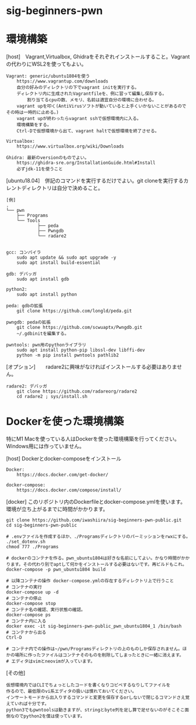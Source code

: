 # sig-beginners-pwn

# 環境構築

[host]　Vagrant,Virtualbox, Ghidraをそれぞれインストールすること。Vagrantの代わりにWSL2を使ってもよい。

	Vagrant: generic/ubuntu1804を使う
		https://www.vagrantup.com/downloads
		自分の好みのディレクトリの下でvagrant initを実行する。
		ディレクトリ内に生成されたVagrantfileを、例に習って編集し保存する。
			割り当てるcpuの数、メモリ、名前は適宜自分の環境に合わせる。
		vagrant upを叩く(AntiVirusソフトが動いていると上手くいかないことがあるのでその時は一時的に止める。)
		vagrant upが終わったらvagrant sshで仮想環境内に入る。
		環境構築をする。
		Ctrl-Dで仮想環境から出て、vagrant haltで仮想環境を終了させる。
				
	Virtualbox:
		https://www.virtualbox.org/wiki/Downloads

	Ghidra: 最新のversionのものでよい。
		https://ghidra-sre.org/InstallationGuide.html#Install
		必ずjdk-11を使うこと

[ubuntu18.04]　併記のコマンドを実行するだけでよい。git cloneを実行するカレントディレクトリは自分で決めること。

	[例]
	.
	└── pwn
    	├── Programs
    	└── Tools
        		├── peda
        		├── Pwngdb
        		└── radare2


	gcc: コンパイラ
		sudo apt update && sudo apt upgrade -y
		sudo apt install build-essential

	gdb: デバッガ	
		sudo apt install gdb

	python2:
		sudo apt install python

	peda: gdbの拡張
		git clone https://github.com/longld/peda.git

	pwngdb: pedaの拡張
		git clone https://github.com/scwuaptx/Pwngdb.git
        ~/.gdbinitを編集する。

	pwntools: pwn用のpythonライブラリ
		sudo apt install python-pip libssl-dev libffi-dev
		python -m pip install pwntools pathlib2


[オプション]　　radare2に興味がなければインストールする必要はありません。

	radare2: デバッガ
		git clone https://github.com/radareorg/radare2
		cd radare2 ; sys/install.sh


# Dockerを使った環境構築
特にM1 Macを使っている人はDockerを使った環境構築を行ってください。Windows用には作っていません。

[host] Dockerとdocker-composeをインストール

	Docker:
		https://docs.docker.com/get-docker/
	
	docker-compose:
		https://docs.docker.com/compose/install/

[docker] このリポジトリ内のDockerfileとdocker-compose.ymlを使います。環境が立ち上がるまでに時間がかかります。

	git clone https://github.com/iwashiira/sig-beginners-pwn-public.git
	cd sig-beginners-pwn-public
	
	# .envファイルを作成するほか、./Programsディレクトリのパーミッションをrwxにする。
	./set_dotenv.sh
	chmod 777 ./Programs
	
	# dockerのコンテナを作る。pwn_ubuntu1804は好きな名前にしてよい。かなり時間がかかります。その代わり別でaptして何かをインストールする必要はないです。再ビルドもこれ。
	docker-compose -p pwn_ubuntu1804 build
	
	# 以降コンテナの操作 docker-compose.ymlの存在するディレクトリ上で行うこと
	# コンテナの実行
	docker-compose up -d
	# コンテナの停止
	docker-compose stop
	# コンテナ名の確認、実行状態の確認。
	docker-compose ps
	# コンテナ内に入る
	docker exec -it sig-beginners-pwn-public_pwn_ubuntu1804_1 /bin/bash
	# コンテナから出る
	Ctrl-D
	
	# コンテナ内での操作は~/pwn/Programsディレクトリの上のものしか保存されません。ほかの場所に作ったファイルはコンテナそのものを削除してしまったときに一緒に消えます。
	# エディタはvimとneovimが入っています。

[その他]

	仮想環境内ではCLIでちょっとしたコードを書くなりコピペするなりしてファイルを
	作るので、最低限のvi系エディタの扱いは慣れておいてください。
	インサートモードから出入りするコマンドと変更を保存するorしないで閉じるコマンドさえ覚えていれば十分です。
	python3でもpwntoolsは動きますが、stringとbyte列を足し算で足せないのがそこそこ面倒なのでpython2を僕は使っています。

